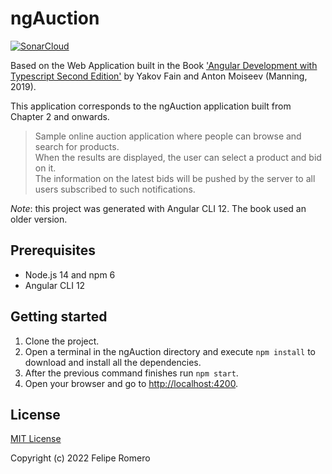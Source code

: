 # ngAuction

[![SonarCloud][1]][2]

Based on the Web Application built in the Book ['Angular Development with Typescript Second Edition'][3] by Yakov Fain and Anton Moiseev (Manning, 2019).

This application corresponds to the ngAuction application built from Chapter 2 and onwards.

>Sample online auction application where people can browse and search for products.  
When the results are displayed, the user can select a product and
bid on it.  
The information on the latest bids will be pushed by the server to all users subscribed to such notifications.

_Note_: this project was generated with Angular CLI 12. The book used an older version.

## Prerequisites

- Node.js 14 and npm 6
- Angular CLI 12

## Getting started

1. Clone the project.
1. Open a terminal in the ngAuction directory and execute `npm install` to download and install all the dependencies.
1. After the previous command finishes run `npm start`.
1. Open your browser and go to <http://localhost:4200>.

## License

[MIT License](./LICENSE)

Copyright (c) 2022 Felipe Romero

[1]: https://sonarcloud.io/images/project_badges/sonarcloud-white.svg
[2]: https://sonarcloud.io/summary/new_code?id=feliperomero3_angular-auction
[3]: <https://www.manning.com/books/angular-development-with-typescript-second-edition>
